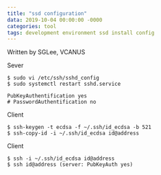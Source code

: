 ```yaml
---
title: "ssd configuration"
data: 2019-10-04 00:00:00 -0000
categories: tool 
tags: development environment ssd install config
---
```


Written by SGLee, VCANUS

Sever
```
$ sudo vi /etc/ssh/sshd_config
$ sudo systemctl restart sshd.service
```
```
PubKeyAuthentification yes
# PasswordAuthentification no
```

Client
```
$ ssh-keygen -t ecdsa -f ~/.ssh/id_ecdsa -b 521
$ ssh-copy-id -i ~/.ssh/id_ecdsa id@address
```

Client
```
$ ssh -i ~/.ssh/id_ecdsa id@address
$ ssh id@address (server: PubKeyAuth yes)
```
